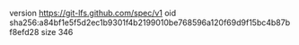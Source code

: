 version https://git-lfs.github.com/spec/v1
oid sha256:a84bf1e5f5d2ec1b9301f4b2199010be768596a120f69d9f15bc4b87bf8efd28
size 346
